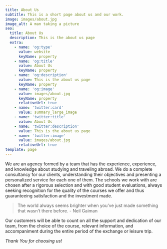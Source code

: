 ```yaml
---
title: About Us
subtitle: This is a short page about us and our work.
image: images/about.jpg
image_alt: A man taking a picture
seo:
  title: About Us
  description: This is the about us page
  extra:
    - name: 'og:type'
      value: website
      keyName: property
    - name: 'og:title'
      value: About Us
      keyName: property
    - name: 'og:description'
      value: This is the about us page
      keyName: property
    - name: 'og:image'
      value: images/about.jpg
      keyName: property
      relativeUrl: true
    - name: 'twitter:card'
      value: summary_large_image
    - name: 'twitter:title'
      value: About Us
    - name: 'twitter:description'
      value: This is the about us page
    - name: 'twitter:image'
      value: images/about.jpg
      relativeUrl: true
template: page
---
```

We are an agency formed by a team that has the experience, experience, and knowledge about studying and traveling abroad. We do a complete consultancy for our clients, understanding their objectives and presenting a personalized service for each one of them. The schools we work with are chosen after a rigorous selection and with good student evaluations, always seeking recognition for the quality of the courses we offer and thus guaranteeing satisfaction and the investment made. 

> The world always seems brighter when you’ve just made something that wasn’t there before. - Neil Gaiman

Our customers will be able to count on all the support and dedication of our team, from the choice of the course, relevant information, and accompaniment during the entire period of the exchange or leisure trip.

*Thank You for choosing us!*
